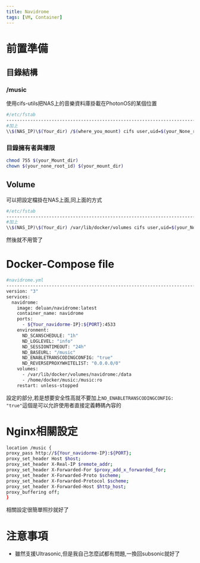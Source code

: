 ```yaml
---
title: Navidrome
tags: [VM, Container]
---
```


# 前置準備

## 目錄結構

### /music

使用cifs-utils把NAS上的音樂資料庫掛載在PhotonOS的某個位置

```bash
#/etc/fstab
--------------------------------------------------------------------------------------------------------------------------------
#加上
\\$(NAS_IP)\$(Your_dir) /$(where_you_mount) cifs user,uid=$(your_None_root_id),rw,noauto,suid,credentials=/root/secret 0 0
```

### 目錄擁有者與權限

```bash
chmod 755 $(your_Mount_dir)
chown $(your_none_root_id) $(your_mount_dir)
```

## Volume

可以把設定檔掛在NAS上面,同上面的方式

```bash
#/etc/fstab
--------------------------------------------------------------------------------------------------------------------------------
#加上
\\$(NAS_IP)\$(Your_dir) /var/lib/docker/volumes cifs user,uid=$(your_None_root_id),rw,noauto,suid,credentials=/root/secret 0 0
```

然後就不用管了

# Docker-Compose file

```bash
#navidrome.yml
--------------------------------------------------------------------------------------------------------------------------------
version: "3"
services:
  navidrome:
    image: deluan/navidrome:latest
    container_name: navidrome
    ports:
      - ${Your_navidorme-IP}:${PORT}:4533
    environment:
      ND_SCANSCHEDULE: "1h"
      ND_LOGLEVEL: "info"
      ND_SESSIONTIMEOUT: "24h"
      ND_BASEURL: "/music"
      ND_ENABLETRANSCODINGCONFIG: "true"
      ND_REVERSEPROXYWHITELIST: "0.0.0.0/0"
    volumes:
      - /var/lib/docker/volumes/navidrome:/data
      - /home/docker/music:/music:ro
    restart: unless-stopped
```

設定的部分,若是想要安全性高就不要加上`ND_ENABLETRANSCODINGCONFIG: "true"`這個是可以允許使用者直接定義轉碼內容的

# Nginx相關設定

```bash
location /music {
proxy_pass http://${Your_navidorme-IP}:${PORT};
proxy_set_header Host $host;
proxy_set_header X-Real-IP $remote_addr;
proxy_set_header X-Forwarded-For $proxy_add_x_forwarded_for;
proxy_set_header X-Forwarded-Proto $scheme;
proxy_set_header X-Forwarded-Protocol $scheme;
proxy_set_header X-Forwarded-Host $http_host;
proxy_buffering off;
}
```

相關設定很簡單照抄就好了

# 注意事項

* 雖然支援Ultrasonic,但是我自己怎麼試都有問題,一換回subsonic就好了